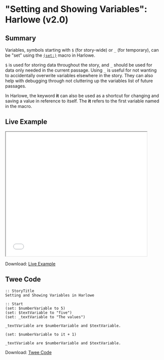 # "Setting and Showing Variables": Harlowe (v2.0)

## Summary

Variables, symbols starting with `$` (for story-wide) or `_` (for temporary), can be "set" using the [`(set:)`](https://twine2.neocities.org/#macro_set) macro in Harlowe. 

`$` is used for storing data throughout the story, and `_` should be used for data only needed in the current passage. Using `_` is useful for not wanting to accidentally overwrite variables elsewhere in the story. They can also help with debugging through not cluttering up the variables list of future passages.

In Harlowe, the keyword **it** can also be used as a shortcut for changing and saving a value in reference to itself. The **it** refers to the first variable named in the macro.

## Live Example

<section>
<iframe src="harlowe_settingandshowing_example.html" height=400 width=90%></iframe>

Download: <a href="harlowe_settingandshowing_example.html" target="_blank">Live Example</a>
</section>

## Twee Code

```
:: StoryTitle
Setting and Showing Variables in Harlowe

:: Start
(set: $numberVariable to 5)
(set: $textVariable to "five")
(set: _textVariable to "The values")

_textVariable are $numberVariable and $textVariable.

(set: $numberVariable to it + 1)

_textVariable are $numberVariable and $textVariable.
```

Download: <a href="harlowe_settingandshowing_twee.txt" target="_blank">Twee Code</a>

